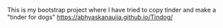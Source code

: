 This is my bootstrap project where I have tried to copy tinder and make a "tinder for dogs"
https://abhyaskanaujia.github.io/Tindog/
